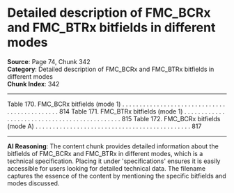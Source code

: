 # Detailed description of FMC_BCRx and FMC_BTRx bitfields in different modes

**Source**: Page 74, Chunk 342  
**Category**: Detailed description of FMC_BCRx and FMC_BTRx bitfields in different modes  
**Chunk Index**: 342

---

Table 170. FMC_BCRx bitfields (mode 1) . . . . . . . . . . . . . . . . . . . . . . . . . . . . . . . . . . . . . . . . . . . . . 814
Table 171. FMC_BTRx bitfields (mode 1) . . . . . . . . . . . . . . . . . . . . . . . . . . . . . . . . . . . . . . . . . . . . . 815
Table 172. FMC_BCRx bitfields (mode A) . . . . . . . . . . . . . . . . . . . . . . . . . . . . . . . . . . . . . . . . . . . . . 817

---

**AI Reasoning**: The content chunk provides detailed information about the bitfields of FMC_BCRx and FMC_BTRx in different modes, which is a technical specification. Placing it under 'specifications' ensures it is easily accessible for users looking for detailed technical data. The filename captures the essence of the content by mentioning the specific bitfields and modes discussed.
